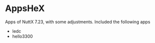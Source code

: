 # AppsHeX
Apps of NuttX 7.23, with some adjustments. Included the following apps
 - ledc
 - hello3300

